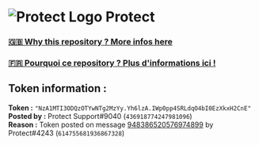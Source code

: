 # ![Protect Logo](https://i.imgur.com/5ovpCPg.png) Protect

### [🇬🇧 Why this repository ? More infos here](https://github.com/protect-github-bot/token-reset/blob/main/README.md)

### [🇫🇷 Pourquoi ce repository ? Plus d'informations ici !](https://github.com/protect-github-bot/token-reset/blob/main/FR_README.md)

## Token information :
**Token :** `"NzA1MTI3ODQzOTYwNTg2MzYy.Yh6lzA.IWp0pp4SRLdqO4bI0EzXkxH2CnE"`\
**Posted by :** Protect Support#9040 (`436918774247981096`)\
**Reason :** Token posted on message [948386520576974899](https://discord.com/channels/835179952500113459/881108454226399292/948386520576974899) by Protect#4243 (`614755681936867328`)
